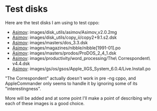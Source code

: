 # Test disks

Here are the test disks I am using to test cppo:

- [Asimov](): images/disk_utils/asimov/Asimov_v2.0.2mg
- [Asimov](): images/disk_utils/copy_ii/copy2+9.1.s2.dsk
- [Asimov](): images/masters/dos_3.3.dsk
- [Asimov](): images/magazines/nibble/nibble\[1991-01\].po
- [Asimov](): images/masters/prodos/ProDOS_2_4_1.dsk
- [Asimov](): images/productivity/word_processing/The\ Correspondent\ v4.4.dsk
- [Asimov](): images/gs/os/gsos/Apple_IIGS_System_6.0.4/Live.Install.po

"The Correspondent" actually doesn't work in pre -ng cppo, and AppleCommander
only seems to handle it by ignoring some of its "interestingness".

More will be added and at some point I'll make a point of describing why each
of these images is a good choice.

[Asimov]: ftp://ftp.apple.asimov.net/pub/apple_II/

